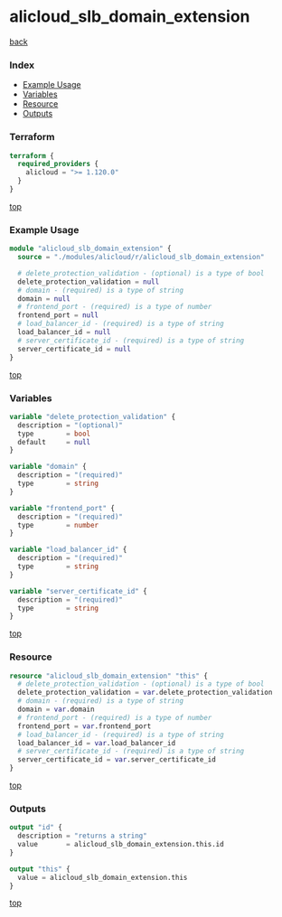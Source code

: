 # alicloud_slb_domain_extension

[back](../alicloud.md)

### Index

- [Example Usage](#example-usage)
- [Variables](#variables)
- [Resource](#resource)
- [Outputs](#outputs)

### Terraform

```terraform
terraform {
  required_providers {
    alicloud = ">= 1.120.0"
  }
}
```

[top](#index)

### Example Usage

```terraform
module "alicloud_slb_domain_extension" {
  source = "./modules/alicloud/r/alicloud_slb_domain_extension"

  # delete_protection_validation - (optional) is a type of bool
  delete_protection_validation = null
  # domain - (required) is a type of string
  domain = null
  # frontend_port - (required) is a type of number
  frontend_port = null
  # load_balancer_id - (required) is a type of string
  load_balancer_id = null
  # server_certificate_id - (required) is a type of string
  server_certificate_id = null
}
```

[top](#index)

### Variables

```terraform
variable "delete_protection_validation" {
  description = "(optional)"
  type        = bool
  default     = null
}

variable "domain" {
  description = "(required)"
  type        = string
}

variable "frontend_port" {
  description = "(required)"
  type        = number
}

variable "load_balancer_id" {
  description = "(required)"
  type        = string
}

variable "server_certificate_id" {
  description = "(required)"
  type        = string
}
```

[top](#index)

### Resource

```terraform
resource "alicloud_slb_domain_extension" "this" {
  # delete_protection_validation - (optional) is a type of bool
  delete_protection_validation = var.delete_protection_validation
  # domain - (required) is a type of string
  domain = var.domain
  # frontend_port - (required) is a type of number
  frontend_port = var.frontend_port
  # load_balancer_id - (required) is a type of string
  load_balancer_id = var.load_balancer_id
  # server_certificate_id - (required) is a type of string
  server_certificate_id = var.server_certificate_id
}
```

[top](#index)

### Outputs

```terraform
output "id" {
  description = "returns a string"
  value       = alicloud_slb_domain_extension.this.id
}

output "this" {
  value = alicloud_slb_domain_extension.this
}
```

[top](#index)